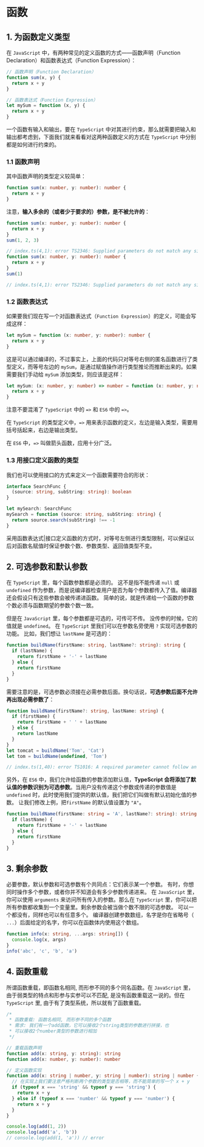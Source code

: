 # 函数

## 1. 为函数定义类型

在 `JavaScript` 中，有两种常见的定义函数的方式——函数声明（Function Declaration）和函数表达式（Function Expression）：

```javascript
// 函数声明（Function Declaration）
function sum(x, y) {
  return x + y
}

// 函数表达式（Function Expression）
let mySum = function (x, y) {
  return x + y
}
```

一个函数有输入和输出，要在 `TypeScript` 中对其进行约束，那么就需要把输入和输出都考虑到，下面我们就来看看对这两种函数定义的方式在 `TypeScript` 中分别都是如何进行约束的。

### 1.1 函数声明

其中函数声明的类型定义较简单：

```typescript
function sum(x: number, y: number): number {
  return x + y
}
```

注意，**输入多余的（或者少于要求的）参数，是不被允许的**：

```typescript
function sum(x: number, y: number): number {
  return x + y
}
sum(1, 2, 3)

// index.ts(4,1): error TS2346: Supplied parameters do not match any signature of call target.
function sum(x: number, y: number): number {
  return x + y
}
sum(1)

// index.ts(4,1): error TS2346: Supplied parameters do not match any signature of call target.
```

### 1.2 函数表达式

如果要我们现在写一个对函数表达式（`Function Expression`）的定义，可能会写成这样：

```typescript
let mySum = function (x: number, y: number): number {
  return x + y
}
```

这是可以通过编译的，不过事实上，上面的代码只对等号右侧的匿名函数进行了类型定义，而等号左边的 `mySum`，是通过赋值操作进行类型推论而推断出来的。如果需要我们手动给 `mySum` 添加类型，则应该是这样：

```typescript
let mySum: (x: number, y: number) => number = function (x: number, y: number): number {
  return x + y
}
```

注意不要混淆了 `TypeScript` 中的 `=>` 和 `ES6` 中的 `=>`。

在 `TypeScript` 的类型定义中，`=>` 用来表示函数的定义，左边是输入类型，需要用括号括起来，右边是输出类型。

在 `ES6` 中，`=>` 叫做箭头函数，应用十分广泛。

### 1.3 用接口定义函数的类型

我们也可以使用接口的方式来定义一个函数需要符合的形状：

```typescript
interface SearchFunc {
  (source: string, subString: string): boolean
}

let mySearch: SearchFunc
mySearch = function (source: string, subString: string) {
  return source.search(subString) !== -1
}
```

采用函数表达式|接口定义函数的方式时，对等号左侧进行类型限制，可以保证以后对函数名赋值时保证参数个数、参数类型、返回值类型不变。

## 2. 可选参数和默认参数

在 `TypeScript` 里，每个函数参数都是必须的。 这不是指不能传递 `null` 或 `undefined` 作为参数，而是说编译器检查用户是否为每个参数都传入了值。编译器还会假设只有这些参数会被传递进函数。 简单的说，就是传递给一个函数的参数个数必须与函数期望的参数个数一致。

但是在 `JavaScript` 里，每个参数都是可选的，可传可不传。 没传参的时候，它的值就是 `undefined`。 在 `TypeScript` 里我们可以在参数名旁使用 `?` 实现可选参数的功能。 比如，我们想让 `lastName` 是可选的：

```typescript
function buildName(firstName: string, lastName?: string): string {
  if (lastName) {
    return firstName + '-' + lastName
  } else {
    return firstName
  }
}
```

需要注意的是，可选参数必须接在必需参数后面。换句话说，**可选参数后面不允许再出现必需参数了**：

```typescript
function buildName(firstName?: string, lastName: string) {
  if (firstName) {
    return firstName + ' ' + lastName
  } else {
    return lastName
  }
}
let tomcat = buildName('Tom', 'Cat')
let tom = buildName(undefined, 'Tom')

// index.ts(1,40): error TS1016: A required parameter cannot follow an optional parameter.
```

另外，在 `ES6` 中，我们允许给函数的参数添加默认值，**TypeScript 会将添加了默认值的参数识别为可选参数**。当用户没有传递这个参数或传递的参数值是 `undefined` 时，此时使用我们提供的默认值，我们把它们叫做有默认初始化值的参数。 让我们修改上例，把`firstName` 的默认值设置为 `"A"`。

```typescript
function buildName(firstName: string = 'A', lastName?: string): string {
  if (lastName) {
    return firstName + '-' + lastName
  } else {
    return firstName
  }
}
```

## 3. 剩余参数

必要参数，默认参数和可选参数有个共同点：它们表示某一个参数。 有时，你想同时操作多个参数，或者你并不知道会有多少参数传递进来。 在 `JavaScript` 里，你可以使用 `arguments` 来访问所有传入的参数。那么在 `TypeScript` 里，你可以把所有参数都收集到一个变量里。剩余参数会被当做个数不限的可选参数。 可以一个都没有，同样也可以有任意多个。 编译器创建参数数组，名字是你在省略号（ `...`）后面给定的名字，你可以在函数体内使用这个数组。

```typescript
function info(x: string, ...args: string[]) {
  console.log(x, args)
}
info('abc', 'c', 'b', 'a')
```

## 4. 函数重载

所谓函数重载，即函数名相同, 而形参不同的多个同名函数。在 `JavaScript` 里， 由于弱类型的特点和形参与实参可以不匹配, 是没有函数重载这一说的。但在 `TypeScript` 里, 由于有了类型系统，所以就有了函数重载。

```typescript
/*
 * 函数重载: 函数名相同, 而形参不同的多个函数
 * 需求: 我们有一个add函数，它可以接收2个string类型的参数进行拼接，也
 * 可以接收2个number类型的参数进行相加
 */

// 重载函数声明
function add(x: string, y: string): string
function add(x: number, y: number): number

// 定义函数实现
function add(x: string | number, y: string | number): string | number {
  // 在实现上我们要注意严格判断两个参数的类型是否相等，而不能简单的写一个 x + y
  if (typeof x === 'string' && typeof y === 'string') {
    return x + y
  } else if (typeof x === 'number' && typeof y === 'number') {
    return x + y
  }
}

console.log(add(1, 2))
console.log(add('a', 'b'))
// console.log(add(1, 'a')) // error
```
 
 